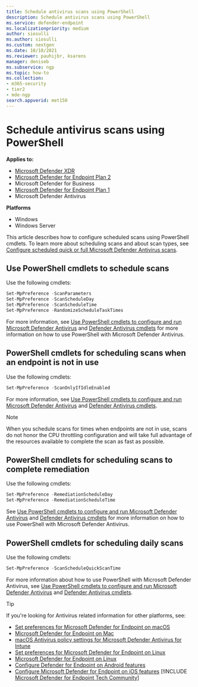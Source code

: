 ```yaml
---
title: Schedule antivirus scans using PowerShell
description: Schedule antivirus scans using PowerShell
ms.service: defender-endpoint
ms.localizationpriority: medium
author: siosulli
ms.author: siosulli
ms.custom: nextgen
ms.date: 10/18/2021
ms.reviewer: pauhijbr, ksarens
manager: deniseb
ms.subservice: ngp
ms.topic: how-to
ms.collection: 
- m365-security
- tier2
- mde-ngp
search.appverid: met150
---
```


# Schedule antivirus scans using PowerShell

**Applies to:**
- [Microsoft Defender XDR](https://go.microsoft.com/fwlink/?linkid=2118804)
- [Microsoft Defender for Endpoint Plan 2](https://go.microsoft.com/fwlink/p/?linkid=2154037)
- Microsoft Defender for Business
- [Microsoft Defender for Endpoint Plan 1](https://go.microsoft.com/fwlink/p/?linkid=2154037)
- Microsoft Defender Antivirus

**Platforms**
- Windows
- Windows Server

This article describes how to configure scheduled scans using PowerShell cmdlets. To learn more about scheduling scans and about scan types, see [Configure scheduled quick or full Microsoft Defender Antivirus scans](schedule-antivirus-scans.md). 

## Use PowerShell cmdlets to schedule scans

Use the following cmdlets:

```PowerShell
Set-MpPreference -ScanParameters
Set-MpPreference -ScanScheduleDay
Set-MpPreference -ScanScheduleTime
Set-MpPreference -RandomizeScheduleTaskTimes

```

For more information, see [Use PowerShell cmdlets to configure and run Microsoft Defender Antivirus](use-powershell-cmdlets-microsoft-defender-antivirus.md) and [Defender Antivirus cmdlets](/powershell/module/defender/) for more information on how to use PowerShell with Microsoft Defender Antivirus.

## PowerShell cmdlets for scheduling scans when an endpoint is not in use

Use the following cmdlets:

```PowerShell
Set-MpPreference -ScanOnlyIfIdleEnabled
```

For more information, see [Use PowerShell cmdlets to configure and run Microsoft Defender Antivirus](use-powershell-cmdlets-microsoft-defender-antivirus.md) and [Defender Antivirus cmdlets](/powershell/module/defender/).

> [!NOTE]
> When you schedule scans for times when endpoints are not in use, scans do not honor the CPU throttling configuration and will take full advantage of the resources available to complete the scan as fast as possible.

## PowerShell cmdlets for scheduling scans to complete remediation

Use the following cmdlets:

```PowerShell
Set-MpPreference -RemediationScheduleDay
Set-MpPreference -RemediationScheduleTime
```

See [Use PowerShell cmdlets to configure and run Microsoft Defender Antivirus](use-powershell-cmdlets-microsoft-defender-antivirus.md) and [Defender Antivirus cmdlets](/powershell/module/defender/) for more information on how to use PowerShell with Microsoft Defender Antivirus.

## PowerShell cmdlets for scheduling daily scans

Use the following cmdlets:

```PowerShell
Set-MpPreference -ScanScheduleQuickScanTime
```

For more information about how to use PowerShell with Microsoft Defender Antivirus, see [Use PowerShell cmdlets to configure and run Microsoft Defender Antivirus](use-powershell-cmdlets-microsoft-defender-antivirus.md) and [Defender Antivirus cmdlets](/powershell/module/defender/).

> [!TIP]
> If you're looking for Antivirus related information for other platforms, see:
> - [Set preferences for Microsoft Defender for Endpoint on macOS](mac-preferences.md)
> - [Microsoft Defender for Endpoint on Mac](microsoft-defender-endpoint-mac.md)
> - [macOS Antivirus policy settings for Microsoft Defender Antivirus for Intune](/mem/intune/protect/antivirus-microsoft-defender-settings-macos)
> - [Set preferences for Microsoft Defender for Endpoint on Linux](linux-preferences.md)
> - [Microsoft Defender for Endpoint on Linux](microsoft-defender-endpoint-linux.md)
> - [Configure Defender for Endpoint on Android features](android-configure.md)
> - [Configure Microsoft Defender for Endpoint on iOS features](ios-configure-features.md)
[!INCLUDE [Microsoft Defender for Endpoint Tech Community](../../includes/defender-mde-techcommunity.md)]
